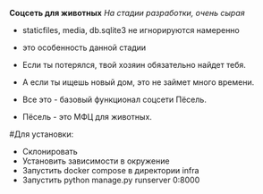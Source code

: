 **Соцсеть для животных**
*На стадии разработки, очень сырая*
- staticfiles, media, db.sqlite3 не игнорируются намеренно
- это особенность данной стадии

- Если ты потерялся, твой хозяин обязательно найдет тебя.
- А если ты ищешь новый дом, это не займет много времени.
- Все это - базовый функционал соцсети Пёсель.
- Пёсель - это МФЦ для животных.

#Для установки:
- Склонировать
- Установить зависимости в окружение
- Запустить docker compose в директории infra
- Запустить python manage.py runserver 0:8000

